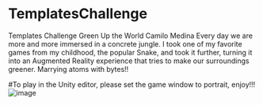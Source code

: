 # TemplatesChallenge
Templates Challenge Green Up the World Camilo Medina
Every day we are more and more immersed in a concrete jungle. I took one of my favorite games from my childhood, the popular Snake, and took it further, turning it into an Augmented Reality experience that tries to make our surroundings greener. 
Marrying atoms with bytes!!

#To play in the Unity editor, please set the game window to portrait, enjoy!!!
![image](https://user-images.githubusercontent.com/93027900/178163117-01ad1cd0-416e-42da-b9d7-b04895558c15.png)
